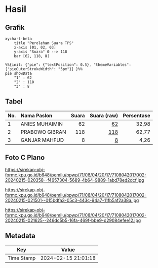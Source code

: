 # Hasil

## Grafik

```mermaid
xychart-beta
    title "Perolehan Suara TPS"
    x-axis [01, 02, 03]
    y-axis "Suara" 0 --> 118
    bar [62, 118, 8]
```

```mermaid
%%{init: {"pie": {"textPosition": 0.5}, "themeVariables": {"pieOuterStrokeWidth": "5px"}} }%%
pie showData
    "1" : 62
    "2" : 118
    "3" : 8
```

## Tabel

| No. | Nama Paslon    | Suara | Suara (raw) | Persentase |
|:--- |:-------------- | -----:| -----------:| ----------:|
| 1   | ANIES MUHAIMIN | 62    | [62][p-1]   | 32,98      |
| 2   | PRABOWO GIBRAN | 118   | [118][p-2]  | 62,77      |
| 3   | GANJAR MAHFUD  | 8     | [8][p-3]    | 4,26       |


[p-1]: https://github.com/gigit-pemilu/pemilu-2024-71-sulawesi-utara/blob/main/pilpres/hitung-suara/sub/71-sulawesi-utara/sub/08-bolaang-mongondow-utara/sub/04-bolangitang-barat/sub/2017-keimanga/sub/002-tps/sub/paslon-1.txt
[p-2]: https://github.com/gigit-pemilu/pemilu-2024-71-sulawesi-utara/blob/main/pilpres/hitung-suara/sub/71-sulawesi-utara/sub/08-bolaang-mongondow-utara/sub/04-bolangitang-barat/sub/2017-keimanga/sub/002-tps/sub/paslon-2.txt
[p-3]: https://github.com/gigit-pemilu/pemilu-2024-71-sulawesi-utara/blob/main/pilpres/hitung-suara/sub/71-sulawesi-utara/sub/08-bolaang-mongondow-utara/sub/04-bolangitang-barat/sub/2017-keimanga/sub/002-tps/sub/paslon-3.txt

## Foto C Plano

https://sirekap-obj-formc.kpu.go.id/b648/pemilu/ppwp/71/08/04/20/17/7108042017002-20240215-020358--f4657304-5689-4b64-9889-1abd78ed2dcf.jpg

https://sirekap-obj-formc.kpu.go.id/b648/pemilu/ppwp/71/08/04/20/17/7108042017002-20240215-021501--015bdfa3-05c3-443c-94a7-11fb5af2a38a.jpg

https://sirekap-obj-formc.kpu.go.id/b648/pemilu/ppwp/71/08/04/20/17/7108042017002-20240215-021625--246dc5b5-16fa-469f-bbe9-d29084efee12.jpg


## Metadata

| Key        | Value               |
| ---------- | ------------------- |
| Time Stamp | 2024-02-15 21:01:18 |



